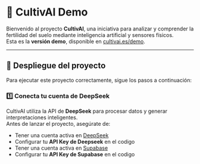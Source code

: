 # 🌱 CultivAI Demo

Bienvenido al proyecto **CultivAI**, una iniciativa para analizar y comprender la fertilidad del suelo mediante inteligencia artificial y sensores físicos.  
Esta es la **versión demo**, disponible en [cultivai.es/demo](https://cultivai.es/demo).

---

## 🚀 Despliegue del proyecto

Para ejecutar este proyecto correctamente, sigue los pasos a continuación:

### 1️⃣ Conecta tu cuenta de DeepSeek
CultivAI utiliza la API de **DeepSeek** para procesar datos y generar interpretaciones inteligentes.  
Antes de lanzar el proyecto, asegúrate de:

- Tener una cuenta activa en [DeepSeek](https://deepseek.ai)
- Configurar tu **API Key de Deepseek** en el codigo
- Tener una cuenta activa en [Supabase](https://supabase.com)
- Configurar tu **API Key de Supabase** en el codigo
